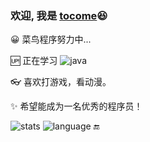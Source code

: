 ### 欢迎, 我是 [tocome](https://top-tocome.github.io)😆

😀 菜鸟程序努力中...

🆙 正在学习 ![java](https://img.shields.io/badge/java-049?&logo=java)

👓 喜欢打游戏，看动漫。

✨ 希望能成为一名优秀的程序员！



![stats](https://github-readme-stats.vercel.app/api?username=top-tocome&show_icons=true&include_all_commits=true&theme=material-palenight)
![language](https://github-readme-stats.anuraghazra1.vercel.app/api/top-langs/?username=top-tocome&layout=compact&theme=material-palenight)
🔚